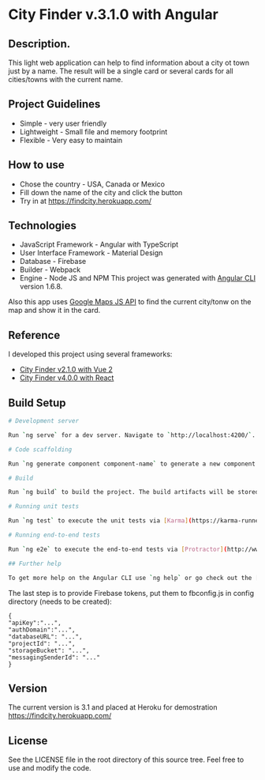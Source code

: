 # City Finder v.3.1.0 with Angular

## Description.
This light web application can help to find information about a city ot town just by a name. The result will be a single card or several cards for all cities/towns with the current name.

## Project Guidelines
- Simple - very user friendly
- Lightweight - Small file and memory footprint
- Flexible - Very easy to maintain

## How to use
* Chose the country - USA, Canada or Mexico
* Fill down the name of the city and click the button
* Try in at https://findcity.herokuapp.com/

## Technologies
* JavaScript Framework - Angular with TypeScript
* User Interface Framework - Material Design
* Database - Firebase
* Builder - Webpack
* Engine - Node JS and NPM 
This project was generated with [Angular CLI](https://github.com/angular/angular-cli) version 1.6.8.

Also this app uses [Google Maps JS API](https://developers.google.com/maps/documentation/javascript/) to find the current city/tonw on the map and show it in the card.

## Reference

I developed this project using several frameworks:
* [City Finder v2.1.0 with Vue 2](https://github.com/eriixon/city-finder-vue2)
* [City Finder v4.0.0 with React](https://github.com/eriixon/city-finder-react)

## Build Setup

``` bash
# Development server

Run `ng serve` for a dev server. Navigate to `http://localhost:4200/`. The app will automatically reload if you change any of the source files.

# Code scaffolding

Run `ng generate component component-name` to generate a new component. You can also use `ng generate directive|pipe|service|class|guard|interface|enum|module`.

# Build

Run `ng build` to build the project. The build artifacts will be stored in the `dist/` directory. Use the `-prod` flag for a production build.

# Running unit tests

Run `ng test` to execute the unit tests via [Karma](https://karma-runner.github.io).

# Running end-to-end tests

Run `ng e2e` to execute the end-to-end tests via [Protractor](http://www.protractortest.org/).

## Further help

To get more help on the Angular CLI use `ng help` or go check out the [Angular CLI README](https://github.com/angular/angular-cli/blob/master/README.md).
```
The last step is to provide Firebase tokens, put them to fbconfig.js in config directory (needs to be created):
```
{
"apiKey":"...", 
"authDomain":"...",
"databaseURL": "...",
"projectId": "...",
"storageBucket": "...",
"messagingSenderId": "..."
}
```

## Version
The current version is 3.1 and placed at Heroku for demostration https://findcity.herokuapp.com/

## License
See the LICENSE file in the root directory of this source tree. Feel free to use and modify the code.
